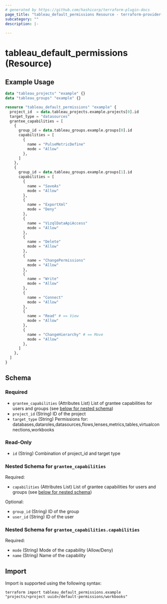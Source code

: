 ```yaml
---
# generated by https://github.com/hashicorp/terraform-plugin-docs
page_title: "tableau_default_permissions Resource - terraform-provider-tableau"
subcategory: ""
description: |-
  
---
```


# tableau_default_permissions (Resource)



## Example Usage

```terraform
data "tableau_projects" "example" {}
data "tableau_groups" "example" {}

resource "tableau_default_permissions" "example" {
  project_id  = data.tableau_projects.example.projects[0].id
  target_type = "datasources"
  grantee_capabilities = [
    {
      group_id = data.tableau_groups.example.groups[0].id
      capabilities = [
        {
          name = "PulseMetricDefine"
          mode = "Allow"
        },
      ]
    },
    {
      group_id = data.tableau_groups.example.groups[1].id
      capabilities = [
        {
          name = "SaveAs"
          mode = "Allow"
        },
        {
          name = "ExportXml"
          mode = "Deny"
        },
        {
          name = "VizqlDataApiAccess"
          mode = "Allow"
        },
        {
          name = "Delete"
          mode = "Allow"
        },
        {
          name = "ChangePermissions"
          mode = "Allow"
        },
        {
          name = "Write"
          mode = "Allow"
        },
        {
          name = "Connect"
          mode = "Allow"
        },
        {
          name = "Read" # == View
          mode = "Allow"
        },
        {
          name = "ChangeHierarchy" # == Move
          mode = "Allow"
        },
      ]
    },
  ]
}
```

<!-- schema generated by tfplugindocs -->
## Schema

### Required

- `grantee_capabilities` (Attributes List) List of grantee capabilities for users and groups (see [below for nested schema](#nestedatt--grantee_capabilities))
- `project_id` (String) ID of the project
- `target_type` (String) Permissions for: databases,dataroles,datasources,flows,lenses,metrics,tables,virtualconnections,workbooks

### Read-Only

- `id` (String) Combination of project_id and target type

<a id="nestedatt--grantee_capabilities"></a>
### Nested Schema for `grantee_capabilities`

Required:

- `capabilities` (Attributes List) List of grantee capabilities for users and groups (see [below for nested schema](#nestedatt--grantee_capabilities--capabilities))

Optional:

- `group_id` (String) ID of the group
- `user_id` (String) ID of the user

<a id="nestedatt--grantee_capabilities--capabilities"></a>
### Nested Schema for `grantee_capabilities.capabilities`

Required:

- `mode` (String) Mode of the capability (Allow/Deny)
- `name` (String) Name of the capability

## Import

Import is supported using the following syntax:

```shell
terraform import tableau_default_permissions.example "projects/<project uuid>/default-permissions/workbooks"
```
